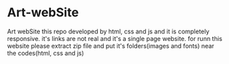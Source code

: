 # Art-webSite
Art webSite
this repo developed by html, css and js and it is completely responsive. it's links are not real and it's a single page website.
for runn this website please extract zip file and put it's folders(images and fonts) near the codes(html, css and js)
